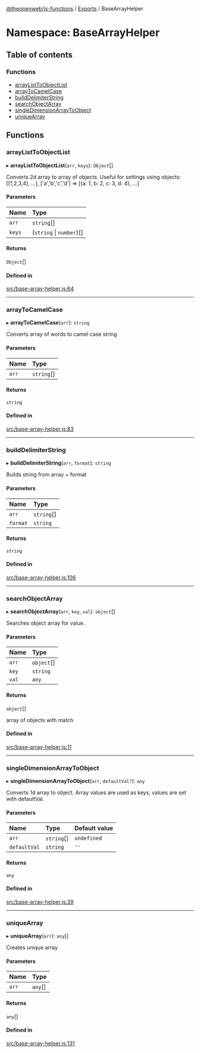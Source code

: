[@theopenweb/js-functions](../README.md) / [Exports](../modules.md) / BaseArrayHelper

# Namespace: BaseArrayHelper

## Table of contents

### Functions

- [arrayListToObjectList](BaseArrayHelper.md#arraylisttoobjectlist)
- [arrayToCamelCase](BaseArrayHelper.md#arraytocamelcase)
- [buildDelimiterString](BaseArrayHelper.md#builddelimiterstring)
- [searchObjectArray](BaseArrayHelper.md#searchobjectarray)
- [singleDimensionArrayToObject](BaseArrayHelper.md#singledimensionarraytoobject)
- [uniqueArray](BaseArrayHelper.md#uniquearray)

## Functions

### arrayListToObjectList

▸ **arrayListToObjectList**(`arr`, `keys`): `Object`[]

Converts 2d array to array of objects.
Useful for settings using objects: [[1,2,3,4], ...], ['a','b','c','d'] => [{a: 1, b: 2, c: 3, d: 4}, ...]

#### Parameters

| Name | Type |
| :------ | :------ |
| `arr` | `string`[] |
| `keys` | (`string` \| `number`)[] |

#### Returns

`Object`[]

#### Defined in

[src/base-array-helper.js:64](https://github.com/theopenwebjp/js-functions/blob/cc8d337/src/base-array-helper.js#L64)

___

### arrayToCamelCase

▸ **arrayToCamelCase**(`arr`): `string`

Converts array of words to camel case string

#### Parameters

| Name | Type |
| :------ | :------ |
| `arr` | `string`[] |

#### Returns

`string`

#### Defined in

[src/base-array-helper.js:83](https://github.com/theopenwebjp/js-functions/blob/cc8d337/src/base-array-helper.js#L83)

___

### buildDelimiterString

▸ **buildDelimiterString**(`arr`, `format`): `string`

Builds string from array + format

#### Parameters

| Name | Type |
| :------ | :------ |
| `arr` | `string`[] |
| `format` | `string` |

#### Returns

`string`

#### Defined in

[src/base-array-helper.js:106](https://github.com/theopenwebjp/js-functions/blob/cc8d337/src/base-array-helper.js#L106)

___

### searchObjectArray

▸ **searchObjectArray**(`arr`, `key`, `val`): `object`[]

Searches object array for value.

#### Parameters

| Name | Type |
| :------ | :------ |
| `arr` | `object`[] |
| `key` | `string` |
| `val` | `any` |

#### Returns

`object`[]

array of objects with match

#### Defined in

[src/base-array-helper.js:11](https://github.com/theopenwebjp/js-functions/blob/cc8d337/src/base-array-helper.js#L11)

___

### singleDimensionArrayToObject

▸ **singleDimensionArrayToObject**(`arr`, `defaultVal?`): `any`

Converts 1d array to object.
Array values are used as keys, values are set with defaultVal.

#### Parameters

| Name | Type | Default value |
| :------ | :------ | :------ |
| `arr` | `string`[] | `undefined` |
| `defaultVal` | `string` | `''` |

#### Returns

`any`

#### Defined in

[src/base-array-helper.js:39](https://github.com/theopenwebjp/js-functions/blob/cc8d337/src/base-array-helper.js#L39)

___

### uniqueArray

▸ **uniqueArray**(`arr`): `any`[]

Creates unique array

#### Parameters

| Name | Type |
| :------ | :------ |
| `arr` | `any`[] |

#### Returns

`any`[]

#### Defined in

[src/base-array-helper.js:131](https://github.com/theopenwebjp/js-functions/blob/cc8d337/src/base-array-helper.js#L131)
